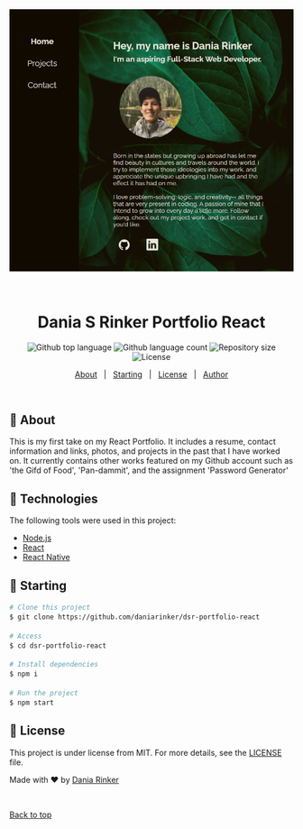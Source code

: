<div align="center" id="top"> 
  <img src="./src/assets/screenshot.png" alt="Dsr Portfolio React" />

&#xa0;

</div>

<h1 align="center">Dania S Rinker Portfolio React</h1>

<p align="center">
  <img alt="Github top language" src="https://img.shields.io/github/languages/top/daniarinker/dsr-portfolio-react?color=56BEB8">

  <img alt="Github language count" src="https://img.shields.io/github/languages/count/daniarinker/dsr-portfolio-react?color=56BEB8">

  <img alt="Repository size" src="https://img.shields.io/github/repo-size/daniarinker/dsr-portfolio-react?color=56BEB8">

  <img alt="License" src="https://img.shields.io/github/license/daniarinker/dsr-portfolio-react?color=56BEB8">
</p>

<!-- Status -->

<!-- <h4 align="center">
	🚧  Dsr Portfolio React 🚀 Under construction...  🚧
</h4>

<hr> -->

<p align="center">
  <a href="#dart-about">About</a> &#xa0; | &#xa0;
  <a href="#checkered_flag-starting">Starting</a> &#xa0; | &#xa0;
  <a href="#memo-license">License</a> &#xa0; | &#xa0;
  <a href="https://github.com/daniarinker" target="_blank">Author</a>
</p>

<br>

## :dart: About

This is my first take on my React Portfolio. It includes a resume, contact information and links, photos, and projects in the past that I have worked on. It currently contains other works featured on my Github account such as 'the Gifd of Food', 'Pan-dammit', and the assignment 'Password Generator'

## :rocket: Technologies

The following tools were used in this project:

- [Node.js](https://nodejs.org/en/)
- [React](https://pt-br.reactjs.org/)
- [React Native](https://reactnative.dev/)

## :checkered_flag: Starting

```bash
# Clone this project
$ git clone https://github.com/daniarinker/dsr-portfolio-react

# Access
$ cd dsr-portfolio-react

# Install dependencies
$ npm i

# Run the project
$ npm start

```

## :memo: License

This project is under license from MIT. For more details, see the [LICENSE](LICENSE.md) file.

Made with :heart: by <a href="https://github.com/daniarinker" target="_blank">Dania Rinker</a>

&#xa0;

<a href="#top">Back to top</a>
